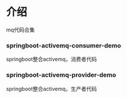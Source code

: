 # 介绍
mq代码合集

### springboot-activemq-consumer-demo
springboot整合activemq，消费者代码

### springboot-activemq-provider-demo
springboot整合activemq，生产者代码




